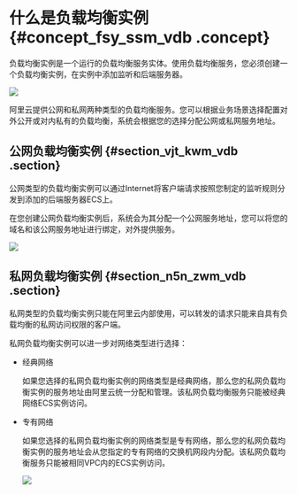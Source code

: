 # 什么是负载均衡实例 {#concept_fsy_ssm_vdb .concept}

负载均衡实例是一个运行的负载均衡服务实体。使用负载均衡服务，您必须创建一个负载均衡实例，在实例中添加监听和后端服务器。

![](http://static-aliyun-doc.oss-cn-hangzhou.aliyuncs.com/assets/img/4112/15481783642275_zh-CN.png)

阿里云提供公网和私网两种类型的负载均衡服务。您可以根据业务场景选择配置对外公开或对内私有的负载均衡，系统会根据您的选择分配公网或私网服务地址。

## 公网负载均衡实例 {#section_vjt_kwm_vdb .section}

公网类型的负载均衡实例可以通过Internet将客户端请求按照您制定的监听规则分发到添加的后端服务器ECS上。

在您创建公网负载均衡实例后，系统会为其分配一个公网服务地址，您可以将您的域名和该公网服务地址进行绑定，对外提供服务。

![](http://static-aliyun-doc.oss-cn-hangzhou.aliyuncs.com/assets/img/4112/15481783642276_zh-CN.png)

## 私网负载均衡实例 {#section_n5n_zwm_vdb .section}

私网类型的负载均衡实例只能在阿里云内部使用，可以转发的请求只能来自具有负载均衡的私网访问权限的客户端。

私网负载均衡实例可以进一步对网络类型进行选择：

-   经典网络

    如果您选择的私网负载均衡实例的网络类型是经典网络，那么您的私网负载均衡实例的服务地址由阿里云统一分配和管理。该私网负载均衡服务只能被经典网络ECS实例访问。

-   专有网络

    如果您选择的私网负载均衡实例的网络类型是专有网络，那么您的私网负载均衡实例的服务地址会从您指定的专有网络的交换机网段内分配。该私网负载均衡服务只能被相同VPC内的ECS实例访问。

    ![](http://static-aliyun-doc.oss-cn-hangzhou.aliyuncs.com/assets/img/4112/15481783642283_zh-CN.png)


